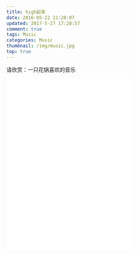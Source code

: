 ```yaml
---
title: high起来
date: 2016-05-22 11:28:07
updated: 2017-5-27 17:28:57
comment: true
tags: Music
categories: Music
thumbnail: /img/music.jpg
top: true
---
```

请欣赏：一只花锅喜欢的音乐
<!--一只花锅喜欢的音乐-->
<iframe frameborder="no" border="0" marginwidth="0" marginheight="0" width=330 height=450 src="//music.163.com/outchain/player?type=0&id=78655346&auto=0&height=430"></iframe>
<!--<iframe frameborder="no" border="0" marginwidth="0" marginheight="0" width=330 height=450 src="http://music.163.com/outchain/player?type=0&id=123398028&auto=0&height=430"></iframe>-->
